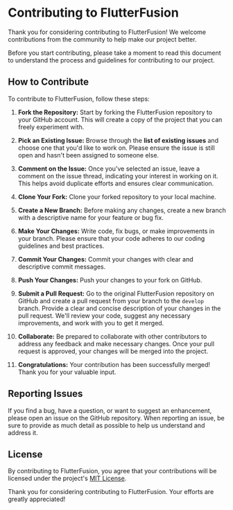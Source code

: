 # Contributing to FlutterFusion

Thank you for considering contributing to FlutterFusion! We welcome contributions from the community to help make our project better.

Before you start contributing, please take a moment to read this document to understand the process and guidelines for contributing to our project.

## How to Contribute

To contribute to FlutterFusion, follow these steps:

1. **Fork the Repository:** Start by forking the FlutterFusion repository to your GitHub account. This will create a copy of the project that you can freely experiment with.

2. **Pick an Existing Issue:** Browse through the **list of existing issues** and choose one that you'd like to work on. Please ensure the issue is still open and hasn't been assigned to someone else.

3. **Comment on the Issue:** Once you've selected an issue, leave a comment on the issue thread, indicating your interest in working on it. This helps avoid duplicate efforts and ensures clear communication.

3. **Clone Your Fork:** Clone your forked repository to your local machine.

4. **Create a New Branch:** Before making any changes, create a new branch with a descriptive name for your feature or bug fix.

5. **Make Your Changes:** Write code, fix bugs, or make improvements in your branch. Please ensure that your code adheres to our coding guidelines and best practices.

6. **Commit Your Changes:** Commit your changes with clear and descriptive commit messages.

7. **Push Your Changes:** Push your changes to your fork on GitHub.

8. **Submit a Pull Request:** Go to the original FlutterFusion repository on GitHub and create a pull request from your branch to the `develop` branch. Provide a clear and concise description of your changes in the pull request. We'll review your code, suggest any necessary improvements, and work with you to get it merged.

9. **Collaborate:** Be prepared to collaborate with other contributors to address any feedback and make necessary changes. Once your pull request is approved, your changes will be merged into the project.

10. **Congratulations:** Your contribution has been successfully merged! Thank you for your valuable input.

## Reporting Issues

If you find a bug, have a question, or want to suggest an enhancement, please open an issue on the GitHub repository. When reporting an issue, be sure to provide as much detail as possible to help us understand and address it.

## License

By contributing to FlutterFusion, you agree that your contributions will be licensed under the project's [MIT License](LICENSE).

Thank you for considering contributing to FlutterFusion. Your efforts are greatly appreciated!